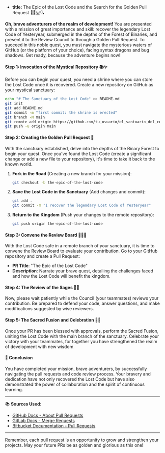 * **title:** The Epic of the Lost Code and the Search for the Golden Pull Request 🧝‍♂️💻🔍

**Oh, brave adventurers of the realm of development!** You are presented with a mission of great importance and skill: recover the legendary Lost Code of Yesteryear, submerged in the depths of the Forest of Binaries, and present it to the Review Council to through a Golden Pull Request. To succeed in this noble quest, you must navigate the mysterious waters of GitHub (or the platform of your choice), facing syntax dragons and bug shadows. Get ready, because the adventure begins now!

#### Step 1: Invocation of the Mystical Repository 📚✨

Before you can begin your quest, you need a shrine where you can store the Lost Code once it is recovered. Create a new repository on GitHub as your mystical sanctuary:

```bash
echo "# The Sanctuary of the Lost Code" >> README.md
git init
git add README.md
git commit -m "first commit: the shrine is erected"
git branch -M main
git remote add origin https://github.com/tu_usuario/el_santuario_del_codigo_perdido.git
git push -u origin main
```

#### Step 2: Creating the Golden Pull Request 🌟

With the sanctuary established, delve into the depths of the Binary Forest to begin your quest. Once you've found the Lost Code (create a significant change or add a new file to your repository), it's time to take it back to the known world.

1. **Fork in the Road** (Creating a new branch for your mission):
   ```bash
   git checkout -b the-epic-of-the-lost-code
   ```

2. **Save the Lost Code in the Sanctuary** (Add changes and commit):
   ```bash
   git add .
   git commit -m "I recover the legendary Lost Code of Yesteryear"
   ```

3. **Return to the Kingdom** (Push your changes to the remote repository):
   ```bash
   git push origin the-epic-of-the-lost-code
   ```

#### Step 3: Convene the Review Board 🧙‍♂️🔮

With the Lost Code safe in a remote branch of your sanctuary, it is time to convene the Review Board to evaluate your contribution. Go to your GitHub repository and create a Pull Request:

- **PR Title**: "The Epic of the Lost Code"
- **Description**: Narrate your brave quest, detailing the challenges faced and how the Lost Code will benefit the kingdom.

#### Step 4: The Review of the Sages 📖👀

Now, please wait patiently while the Council (your teammates) reviews your contribution. Be prepared to defend your code, answer questions, and make modifications suggested by wise reviewers.

#### Step 5: The Sacred Fusion and Celebration 🎉✨

Once your PR has been blessed with approvals, perform the Sacred Fusion, uniting the Lost Code with the main branch of the sanctuary. Celebrate your victory with your teammates, for together you have strengthened the realm of development with new wisdom.

#### 🤔 Conclusion

You have completed your mission, brave adventurers, by successfully navigating the pull requests and code review process. Your bravery and dedication have not only recovered the Lost Code but have also demonstrated the power of collaboration and the spirit of continuous learning.

---

📚 **Sources Used:**

- [GitHub Docs - About Pull Requests](https://docs.github.com/en/github/collaborating-with-issues-and-pull-requests/about-pull-requests)
- [GitLab Docs - Merge Requests](https://docs.gitlab.com/ee/user/project/merge_requests/)
- [Bitbucket Documentation - Pull Requests](https://confluence.atlassian.com/bitbucket/pull-requests-223220593.html)

---

Remember, each pull request is an opportunity to grow and strengthen your projects. May your future PRs be as golden and glorious as this one!
